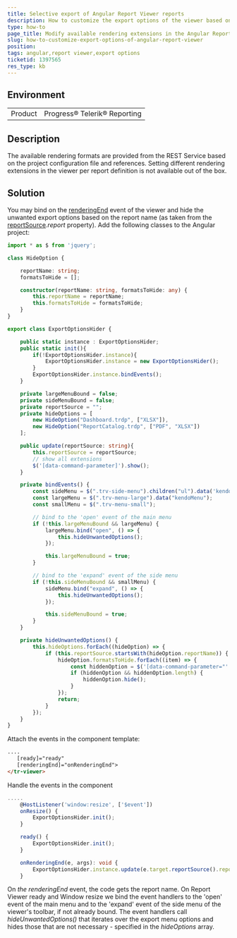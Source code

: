 ```yaml
---
title: Selective export of Angular Report Viewer reports
description: How to customize the export options of the viewer based on the report
type: how-to
page_title: Modify available rendering extensions in the Angular Report Viewer based on report name
slug: how-to-customize-export-options-of-angular-report-viewer
position: 
tags: angular,report viewer,export options
ticketid: 1397565
res_type: kb
---
```


## Environment
<table>
	<tr>
		<td>Product</td>
		<td>Progress® Telerik® Reporting</td>
	</tr>
</table>


## Description
The available rendering formats are provided from the REST Service based on the project configuration file and references. 
Setting different rendering extensions in the viewer per report definition is not available out of the box. 
  
## Solution
You may bind on the [renderingEnd](../html5-report-viewer-reportviewer-events-renderingend) event of the viewer 
and hide the unwanted export options based on the report name 
(as taken from the [reportSource](../html5-report-viewer-reportviewer-methods-reportsource)_.report_ property). 
Add the following classes to the Angular project:  

``` TypeScript
import * as $ from 'jquery';

class HideOption {

    reportName: string;
    formatsToHide = [];

    constructor(reportName: string, formatsToHide: any) {
        this.reportName = reportName;
        this.formatsToHide = formatsToHide;
    }
}

export class ExportOptionsHider {

    public static instance : ExportOptionsHider;
    public static init(){
        if(!ExportOptionsHider.instance){
            ExportOptionsHider.instance = new ExportOptionsHider();
        }
        ExportOptionsHider.instance.bindEvents();
    }

    private largeMenuBound = false;
    private sideMenuBound = false;
    private reportSource = "";
    private hideOptions = [
        new HideOption("Dashboard.trdp", ["XLSX"]),
        new HideOption("ReportCatalog.trdp", ["PDF", "XLSX"])
    ];

    public update(reportSource: string){
        this.reportSource = reportSource;
        // show all extensions
        $('[data-command-parameter]').show();
    }

    private bindEvents() {
        const sideMenu = $(".trv-side-menu").children("ul").data('kendoPanelBar');
        const largeMenu = $(".trv-menu-large").data("kendoMenu");
        const smallMenu = $(".trv-menu-small");

        // bind to the 'open' event of the main menu
        if (!this.largeMenuBound && largeMenu) {
            largeMenu.bind("open", () => {
                this.hideUnwantedOptions();
            });

            this.largeMenuBound = true;
        }

        // bind to the 'expand' event of the side menu
        if (!this.sideMenuBound && smallMenu) {
            sideMenu.bind("expand", () => {
                this.hideUnwantedOptions();
            });

            this.sideMenuBound = true;
        }
    }

    private hideUnwantedOptions() {
        this.hideOptions.forEach((hideOption) => {
            if (this.reportSource.startsWith(hideOption.reportName)) {
                hideOption.formatsToHide.forEach((item) => {
                    const hiddenOption = $('[data-command-parameter="' + item + '"]');
                    if (hiddenOption && hiddenOption.length) {
                        hiddenOption.hide();
                    }
                });
                return;
            }
        });
    }
}
```
 Attach the events in the component template:
 ``` Html
 ....
    [ready]="ready"
    [renderingEnd]="onRenderingEnd">
</tr-viewer>
```

Handle the events in the component
``` TypeScript
.....
    @HostListener('window:resize', ['$event'])
    onResize() {
        ExportOptionsHider.init();  
    }

    ready() {
        ExportOptionsHider.init();
    }

    onRenderingEnd(e, args): void {
        ExportOptionsHider.instance.update(e.target.reportSource().report);
    }
```
On _the renderingEnd_ event, the code gets the report name. On Report Viewer ready and Window resize we bind the event handlers to the 'open' event of the main menu and to the 'expand' event of the side menu of the viewer's toolbar, if not already bound. The event handlers call _hideUnwantedOptions()_ that iterates over the export menu options and hides those that are not necessary - specified in the _hideOptions_ array.
